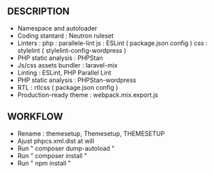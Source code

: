 ## DESCRIPTION
* Namespace and autoloader
* Coding stantard : Neutron ruleset
* Linters :
	php : parallele-lint
	js : ESLint ( package.json config )
	css : stylelint ( stylelint-config-wordpress )
* PHP static analysis : PHPStan
* Js/css assets bundler : laravel-mix
* Linting : ESLint, PHP Parallel Lint
* PHP static analysis : PHPStan-wordpress
* RTL : rtlcss ( package.json config )
* Production-ready theme : webpack.mix.export.js

## WORKFLOW
* Rename : themesetup, Themesetup, THEMESETUP
* Ajust phpcs.xml.dist at will
* Run " composer dump-autoload "
* Run " composer install "
* Run " npm install "
